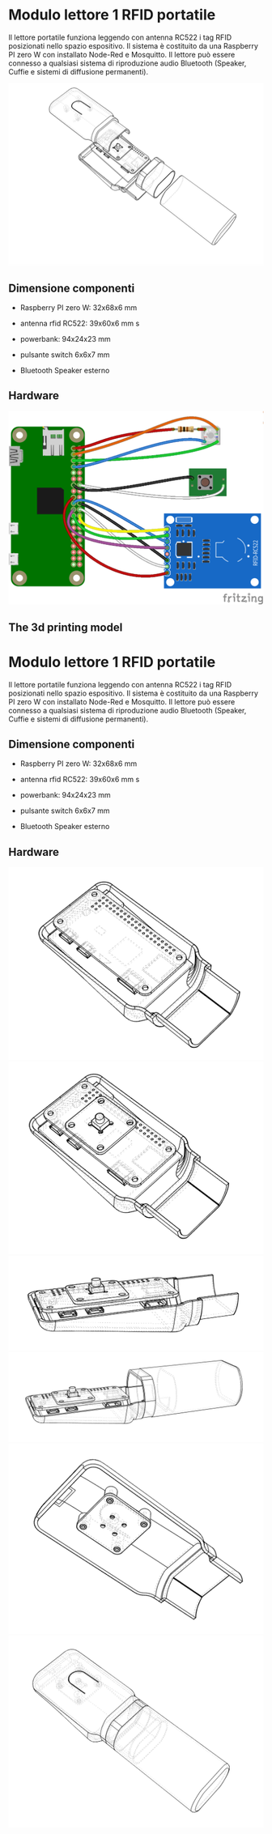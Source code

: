 # Modulo lettore 1 RFID portatile

Il lettore portatile funziona leggendo con  antenna  RC522 i tag RFID posizionati nello spazio espositivo. Il sistema è costituito da una Raspberry PI zero W con installato Node-Red e Mosquitto.
Il lettore può essere connesso a qualsiasi sistema di riproduzione audio Bluetooth (Speaker, Cuffie e sistemi di diffusione permanenti).

![Reader 3D printing model 5  ](https://github.com/unirsm/openMuseum/blob/dev01/reader/img/Reader_V05_7.png)

## Dimensione componenti

- Raspberry PI zero W: 			32x68x6 mm

- antenna rfid RC522: 			39x60x6 mm
s
- powerbank: 				94x24x23 mm

- pulsante switch 			6x6x7 mm
- Bluetooth Speaker esterno

## Hardware

![Reader hardware connections ](https://github.com/unirsm/openMuseum/blob/master/Reader_201906_bb.png?raw=true)

## The 3d printing model

# Modulo lettore 1 RFID portatile

Il lettore portatile funziona leggendo con  antenna  RC522 i tag RFID posizionati nello spazio espositivo. Il sistema è costituito da una Raspberry PI zero W con installato Node-Red e Mosquitto.
Il lettore può essere connesso a qualsiasi sistema di riproduzione audio Bluetooth (Speaker, Cuffie e sistemi di diffusione permanenti).


## Dimensione componenti

- Raspberry PI zero W: 			32x68x6 mm

- antenna rfid RC522: 			39x60x6 mm
s
- powerbank: 				94x24x23 mm

- pulsante switch 			6x6x7 mm
- Bluetooth Speaker esterno

## Hardware

![Reader picture 1 model 5  ](https://github.com/unirsm/openMuseum/blob/dev01/reader/img/Reader_V05_1.png)
![Reader picture 2 model 5  ](https://github.com/unirsm/openMuseum/blob/dev01/reader/img/Reader_V05_2.png)
![Reader picture 3 model 5  ](https://github.com/unirsm/openMuseum/blob/dev01/reader/img/Reader_V05_3.png)
![Reader picture 4 model 5  ](https://github.com/unirsm/openMuseum/blob/dev01/reader/img/Reader_V05_4.png)
![Reader picture 5 model 5  ](https://github.com/unirsm/openMuseum/blob/dev01/reader/img/Reader_V05_5.png)
![Reader picture 6 model 5  ](https://github.com/unirsm/openMuseum/blob/dev01/reader/img/Reader_V05_6.png)
